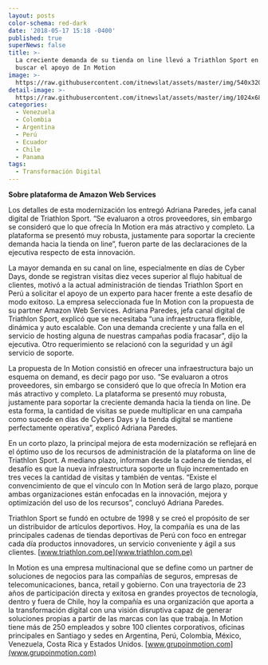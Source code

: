 ```yaml
---
layout: posts
color-schema: red-dark
date: '2018-05-17 15:18 -0400'
published: true
superNews: false
title: >-
  La creciente demanda de su tienda on line llevó a Triathlon Sport en Perú a
  buscar el apoyo de In Motion
image: >-
  https://raw.githubusercontent.com/itnewslat/assets/master/img/540x3200/Triathlon-p.jpg
detail-image: >-
  https://raw.githubusercontent.com/itnewslat/assets/master/img/1024x680/Triathlon-g.jpg
categories:
  - Venezuela
  - Colombia
  - Argentina
  - Perú
  - Ecuador
  - Chile
  - Panama
tags:
  - Transformación Digital
---
```

**Sobre plataforma de Amazon Web Services**

Los detalles de esta modernización los entregó Adriana Paredes, jefa canal digital de Triathlon Sport. “Se evaluaron a otros proveedores, sin embargo se consideró que lo que ofrecía In Motion era más atractivo y completo. La plataforma se presentó muy robusta, justamente para soportar la creciente demanda hacia la tienda on line”, fueron parte de las declaraciones de la ejecutiva respecto de esta innovación.

La mayor demanda en su canal on line, especialmente en días de Cyber Days, donde se registran visitas diez veces superior al flujo habitual de clientes, motivó a la actual administración de tiendas Triathlon Sport en Perú a solicitar el apoyo de un experto para hacer frente a este desafío de modo exitoso. La empresa seleccionada fue In Motion con la propuesta de su partner Amazon Web Services. Adriana Paredes, jefa canal digital de Triathlon Sport, explicó que se necesitaba “una infraestructura flexible, dinámica y auto escalable. Con una demanda creciente y una falla en el servicio de hosting alguna de nuestras campañas podía fracasar”, dijo la ejecutiva. Otro requerimiento se relacionó con la seguridad y un ágil servicio de soporte.

La propuesta de In Motion consistió en ofrecer una infraestructura bajo un esquema on demand, es decir pago por uso. “Se evaluaron a otros proveedores, sin embargo se consideró que lo que ofrecía In Motion era más atractivo y completo. La plataforma se presentó muy robusta, justamente para soportar la creciente demanda hacia la tienda on line. De esta forma, la cantidad de visitas se puede multiplicar en una campaña como sucede en días de Cybers Days y la tienda digital se mantiene perfectamente operativa”, explicó Adriana Paredes.

En un corto plazo, la principal mejora de esta modernización se reflejará en el óptimo uso de los recursos de administración de la plataforma on line de Triathlon Sport. A mediano plazo, informan desde la cadena de tiendas, el desafío es que la nueva infraestructura soporte un flujo incrementado en tres veces la cantidad de visitas y también de ventas. “Existe el convencimiento de que el vínculo con In Motion será de largo plazo, porque ambas organizaciones están enfocadas en la innovación, mejora y optimización del uso de los recursos”, concluyó  Adriana Paredes.

Triathlon Sport se fundó en octubre de 1998 y se creó el propósito de ser un distribuidor de artículos deportivos. Hoy, la compañía es una de las principales cadenas de tiendas deportivas de Perú con foco en entregar cada día productos innovadores, un servicio conveniente y ágil a sus clientes. [www.triathlon.com.pe](www.triathlon.com.pe)

In Motion es una empresa multinacional que se define como un partner de soluciones de negocios para las compañías de seguros, empresas de telecomunicaciones, banca, retail y gobierno. Con una trayectoria de 23 años de participación directa y exitosa en grandes proyectos de tecnología, dentro y fuera de Chile, hoy la compañía es una organización que aporta a la transformación digital con una visión disruptiva capaz de generar soluciones propias a partir de las marcas con las que trabaja. In Motion tiene más de 250 empleados y sobre 100 clientes corporativos, oficinas principales en Santiago y sedes en Argentina, Perú, Colombia, México, Venezuela, Costa Rica y Estados Unidos. [www.grupoinmotion.com](www.grupoinmotion.com)